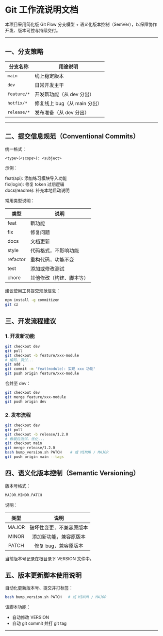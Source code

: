 # Git 工作流说明文档

本项目采用简化版 Git Flow 分支模型 + 语义化版本控制（SemVer），以保障协作开发、版本可控与持续交付。

---

## 一、分支策略

| 分支名称       | 用途说明                   |
|----------------|----------------------------|
| `main`         | 线上稳定版本               |
| `dev`          | 日常开发主干               |
| `feature/*`    | 开发新功能（从 dev 分出）  |
| `hotfix/*`     | 修复线上 bug（从 main 分出）|
| `release/*`    | 发布准备（从 dev 分出）    |

---

## 二、提交信息规范（Conventional Commits）

统一格式：
```txt
<type>(<scope>): <subject>
```

示例：  

feat(api): 添加练习模块导入功能  
fix(login): 修复 token 过期逻辑  
docs(readme): 补充本地启动说明  

常用类型说明：

| 类型      | 说明                     |
|-----------|--------------------------|
| feat      | 新功能                   |
| fix       | 修复问题                 |
| docs      | 文档更新                 |
| style     | 代码格式，不影响功能     |
| refactor  | 重构代码，功能不变       |
| test      | 添加或修改测试           |
| chore     | 其他修改（构建、脚本等）|

建议使用工具提交规范信息：

```bash
npm install -g commitizen
git cz
```

## 三、开发流程建议  

### 1. 开发新功能
```bash
git checkout dev
git pull
git checkout -b feature/xxx-module
# 编码、调试...
git add .
git commit -m "feat(module): 实现 xxx 功能"
git push origin feature/xxx-module
```
合并至 dev：
```bash
git checkout dev
git merge feature/xxx-module
git push origin dev
```
### 2. 发布流程  

```bash
git checkout dev
git pull
git checkout -b release/1.2.0
# 做最后测试、优化...
git checkout main
git merge release/1.2.0
bash bump_version.sh PATCH    # 或 MINOR / MAJOR
git push origin main --tags
```
## 四、语义化版本控制（Semantic Versioning）  

版本号格式：
```txt
MAJOR.MINOR.PATCH
```
说明：

| 类型 | 说明 |
| :---: | :---: |
| MAJOR	| 破坏性变更，不兼容原版本 |
| MINOR | 添加新功能，兼容原版本 |
| PATCH | 修复 bug，兼容原版本 |

当前版本号记录在根目录下 VERSION 文件中。

## 五、版本更新脚本使用说明  

自动化更新版本号、提交并打标签：
```bash
bash bump_version.sh PATCH   # 或 MINOR / MAJOR
```
该脚本功能：

- 自动修改 VERSION
- 自动 git commit 并打 git tag
---